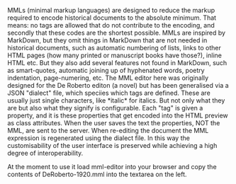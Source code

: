 MMLs (minimal markup languages) are designed to reduce the markup 
required to encode historical documents to the absolute minimum. That 
means: no tags are allowed that do not contribute to the encoding, and 
secondly that these codes are the shortest possible. MMLs are inspired 
by MarkDown, but they omit things in MarkDown that are not needed in 
historical documents, such as automatic numbering of lists, links to 
other HTML pages (how many printed or manuscript books have those?), 
inline HTML etc. But they also add several features not found in 
MarkDown, such as smart-quotes, automatic joining up of hyphenated 
words, poetry indentation, page-numering, etc. The MML editor here was 
originally designed for the De Roberto editon (a novel) but has been 
generalised via a JSON "dialect" file, which speciies which tags are 
defined. These are usually just single characters, like \*italic\* for 
italics. But not only what they are but also what they signify is 
configurable. Each "tag" is given a property, and it is these properties 
that get encoded into the HTML preview as class attributes. When the 
user saves the text the properties, NOT the MML, are sent to the server. 
When re-editing the document the MML expression is regenerated using the 
dialect file. In this way the customisability of the user interface is 
preserved while achieving a high degree of interoperability.

At the moment to use it load mml-editor into your browser and copy the 
contents of DeRoberto-1920.mml into the textarea on the left.
